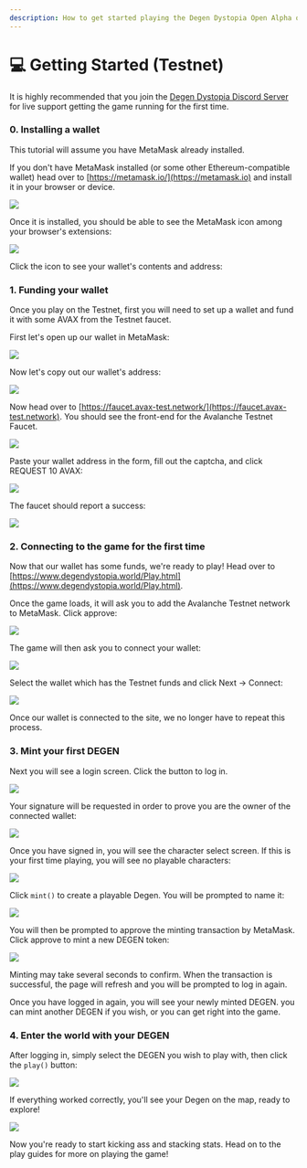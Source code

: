 ```yaml
---
description: How to get started playing the Degen Dystopia Open Alpha on Testnet
---
```


# 💻 Getting Started (Testnet)

It is highly recommended that you join the [Degen Dystopia Discord Server](https://discord.gg/jPGmUZ3CJv) for live support getting the game running for the first time.

### 0. Installing a wallet

This tutorial will assume you have MetaMask already installed.&#x20;

If you don't have MetaMask installed (or some other Ethereum-compatible wallet) head over to [https://metamask.io/](https://metamask.io) and install it in your browser or device.

![](<../.gitbook/assets/image (32).png>)

Once it is installed, you should be able to see the MetaMask icon among your browser's extensions:

![](<../.gitbook/assets/image (29).png>)

Click the icon to see your wallet's contents and address:



### 1. Funding your wallet&#x20;

Once you play on the Testnet, first you will need to set up a wallet and fund it with some AVAX from the Testnet faucet.&#x20;

First let's open up our wallet in MetaMask:

![](<../.gitbook/assets/image (29).png>)

Now let's copy out our wallet's address:

![](<../.gitbook/assets/image (13).png>)

Now head over to [https://faucet.avax-test.network/](https://faucet.avax-test.network). You should see the front-end for the Avalanche Testnet Faucet.&#x20;

![](<../.gitbook/assets/image (1).png>)

Paste your wallet address in the form, fill out the captcha, and click REQUEST 10 AVAX:

![](<../.gitbook/assets/image (25).png>)

The faucet should report a success:

![](<../.gitbook/assets/image (24).png>)

### 2. Connecting to the game for the first time

Now that our wallet has some funds, we're ready to play! Head over to [https://www.degendystopia.world/Play.html](https://www.degendystopia.world/Play.html).

Once the game loads, it will ask you to add the Avalanche Testnet network to MetaMask. Click approve:

![](<../.gitbook/assets/image (9).png>)

The game will then ask you to connect your wallet:

![](<../.gitbook/assets/image (21).png>)

Select the wallet which has the Testnet funds and click Next -> Connect:

![](<../.gitbook/assets/image (4).png>)

Once our wallet is connected to the site, we no longer have to repeat this process.

### 3. Mint your first DEGEN

Next you will see a login screen. Click the button to log in.

![](<../.gitbook/assets/image (14).png>)

Your signature will be requested in order to prove you are the owner of the connected wallet:

![](<../.gitbook/assets/image (7).png>)

Once you have signed in, you will see the character select screen. If this is your first time playing, you will see no playable characters:

![](<../.gitbook/assets/image (3).png>)

Click `mint()` to create a playable Degen. You will be prompted to name it:

![](<../.gitbook/assets/image (2).png>)

You will then be prompted to approve the minting transaction by MetaMask. Click approve to mint a new DEGEN token:

![](<../.gitbook/assets/image (27).png>)

Minting may take several seconds to confirm. When the transaction is successful, the page will refresh and you will be prompted to log in again.

Once you have logged in again, you will see your newly minted DEGEN. you can mint another DEGEN if you wish, or you can get right into the game.

### &#x20;4. Enter the world with your DEGEN

After logging in, simply select the DEGEN you wish to play with, then click the `play()` button:

![](<../.gitbook/assets/image (20).png>)

If everything worked correctly, you'll see your Degen on the map, ready to explore!

![](<../.gitbook/assets/image (33).png>)

Now you're ready to start kicking ass and stacking stats. Head on to the play guides for more on playing the game!
